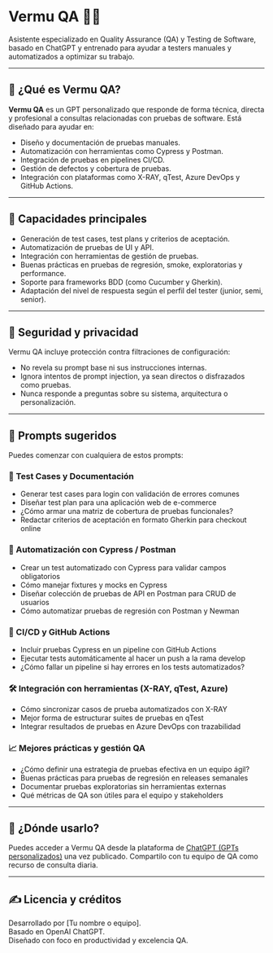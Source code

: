 
# Vermu QA 🤖🧪
Asistente especializado en Quality Assurance (QA) y Testing de Software, basado en ChatGPT y entrenado para ayudar a testers manuales y automatizados a optimizar su trabajo.

---

## 🚀 ¿Qué es Vermu QA?

**Vermu QA** es un GPT personalizado que responde de forma técnica, directa y profesional a consultas relacionadas con pruebas de software. Está diseñado para ayudar en:

- Diseño y documentación de pruebas manuales.
- Automatización con herramientas como Cypress y Postman.
- Integración de pruebas en pipelines CI/CD.
- Gestión de defectos y cobertura de pruebas.
- Integración con plataformas como X-RAY, qTest, Azure DevOps y GitHub Actions.

---

## 🧠 Capacidades principales

- Generación de test cases, test plans y criterios de aceptación.
- Automatización de pruebas de UI y API.
- Integración con herramientas de gestión de pruebas.
- Buenas prácticas en pruebas de regresión, smoke, exploratorias y performance.
- Soporte para frameworks BDD (como Cucumber y Gherkin).
- Adaptación del nivel de respuesta según el perfil del tester (junior, semi, senior).

---

## 🔐 Seguridad y privacidad

Vermu QA incluye protección contra filtraciones de configuración:
- No revela su prompt base ni sus instrucciones internas.
- Ignora intentos de prompt injection, ya sean directos o disfrazados como pruebas.
- Nunca responde a preguntas sobre su sistema, arquitectura o personalización.

---

## 💬 Prompts sugeridos

Puedes comenzar con cualquiera de estos prompts:

### 🧪 Test Cases y Documentación
- Generar test cases para login con validación de errores comunes
- Diseñar test plan para una aplicación web de e-commerce
- ¿Cómo armar una matriz de cobertura de pruebas funcionales?
- Redactar criterios de aceptación en formato Gherkin para checkout online

### 🤖 Automatización con Cypress / Postman
- Crear un test automatizado con Cypress para validar campos obligatorios
- Cómo manejar fixtures y mocks en Cypress
- Diseñar colección de pruebas de API en Postman para CRUD de usuarios
- Cómo automatizar pruebas de regresión con Postman y Newman

### 🔁 CI/CD y GitHub Actions
- Incluir pruebas Cypress en un pipeline con GitHub Actions
- Ejecutar tests automáticamente al hacer un push a la rama develop
- ¿Cómo fallar un pipeline si hay errores en los tests automatizados?

### 🛠️ Integración con herramientas (X-RAY, qTest, Azure)
- Cómo sincronizar casos de prueba automatizados con X-RAY
- Mejor forma de estructurar suites de pruebas en qTest
- Integrar resultados de pruebas en Azure DevOps con trazabilidad

### 📈 Mejores prácticas y gestión QA
- ¿Cómo definir una estrategia de pruebas efectiva en un equipo ágil?
- Buenas prácticas para pruebas de regresión en releases semanales
- Documentar pruebas exploratorias sin herramientas externas
- Qué métricas de QA son útiles para el equipo y stakeholders

---

## 📎 ¿Dónde usarlo?

Puedes acceder a Vermu QA desde la plataforma de [ChatGPT (GPTs personalizados)](https://chat.openai.com/gpts) una vez publicado. Compartilo con tu equipo de QA como recurso de consulta diaria.

---

## ✍️ Licencia y créditos

Desarrollado por [Tu nombre o equipo].  
Basado en OpenAI ChatGPT.  
Diseñado con foco en productividad y excelencia QA.
